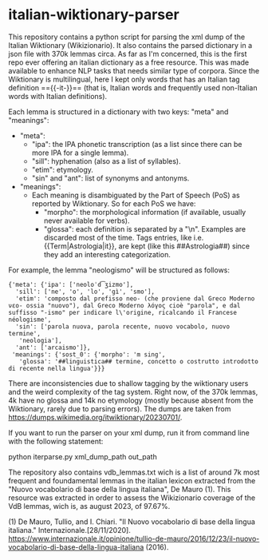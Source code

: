 # italian-wiktionary-parser
This repository contains a python script for parsing the xml dump of the Italian Wiktionary (Wikizionario). It also contains the parsed dictionary in a json file with 370k lemmas circa. As far as I'm concerned, this is the first repo ever offering an italian dictionary as a free resource. This was made available to enhance NLP tasks that needs similar type of corpora. Since the Wiktionary is multilingual, here I kept only words that has an Italian tag definition =={{-it-}}== (that is, Italian words and frequently used non-Italian words with Italian definitions). 

Each lemma is structured in a dictionary with two keys: "meta" and "meanings":

- "meta":
  - "ipa": the IPA phonetic transcription (as a list since there can be more IPA for a single lemma).
  - "sill": hyphenation (also as a list of syllables).
  - "etim": etymology.
  - "sin" and "ant": list of synonyms and antonyms.
- "meanings":
  - Each meaning is disambiguated by the Part of Speech (PoS) as reported by Wiktionary. So for each PoS we have:
    - "morpho": the morphological information (if available, usually never available for verbs).
    - "glossa": each definition is separated by a "\n". Examples are discarded most of the time. Tags entries, like i.e. {{Term|Astrologia|it}}, are kept (like this ##Astrologia##) since they add an interesting categorization.

For example, the lemma "neologismo" will be structured as follows:

```
{'meta': {'ipa': ['neoloˈd͡ʒizmo'],
  'sill': ['ne', 'o', 'lo', 'gì', 'smo'],
  'etim': 'composto dal prefisso neo- (che proviene dal Greco Moderno νεο- ossia "nuovo"), dal Greco Moderno λόγος cioè "parola", e dal suffisso "-ismo" per indicare l\'origine, ricalcando il Francese néologisme',
  'sin': ['parola nuova, parola recente, nuovo vocabolo, nuovo termine',
   'neologia'],
  'ant': ['arcaismo']},
 'meanings': {'sost_0': {'morpho': 'm sing',
   'glossa': '##linguistica## termine, concetto o costrutto introdotto di recente nella lingua'}}}
```

There are inconsistencies due to shallow tagging by the wiktionary users and the weird complexity of the tag system. Right now, of the 370k lemmas, 4k have no glossa and 14k no etymology (mostly because absent from the Wiktionary, rarely due to parsing errors).
The dumps are taken from https://dumps.wikimedia.org/itwiktionary/20230701/.

If you want to run the parser on your xml dump, run it from command line with the following statement: 

python iterparse.py xml_dump_path out_path

The repository also contains vdb_lemmas.txt wich is a list of around 7k most frequent and foundamental lemmas in the italian lexicon extracted from the "Nuovo vocabolario di base della lingua italiana", De Mauro (1). This resource was extracted in order to assess the Wikizionario coverage of the VdB lemmas, wich is, as august 2023, of 97.67%.


(1) De Mauro, Tullio, and I. Chiari. "Il Nuovo vocabolario di base della lingua italiana." Internazionale.[28/11/2020]. https://www.internazionale.it/opinione/tullio-de-mauro/2016/12/23/il-nuovo-vocabolario-di-base-della-lingua-italiana (2016).